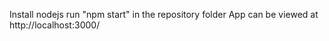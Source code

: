 Install nodejs
 run "npm start" in the repository folder
App can be viewed at http://localhost:3000/
